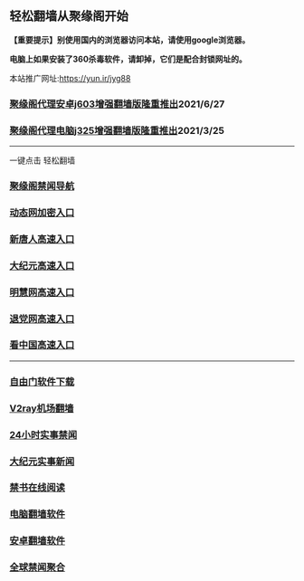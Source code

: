 ## 轻松翻墙从聚缘阁开始

**【重要提示】别使用国内的浏览器访问本站，请使用google浏览器。**

**电脑上如果安装了360杀毒软件，请卸掉，它们是配合封锁网址的。**

本站推广网址:https://yun.ir/jyg88

### [聚缘阁代理安卓j603增强翻墙版隆重推出](https://gitlab.com/juyuange/2/-/raw/master/j603.apk)2021/6/27

### [聚缘阁代理电脑j325增强翻墙版隆重推出](https://gitlab.com/juyuange/2/-/raw/master/j325dn.rar)2021/3/25


***

一键点击 轻松翻墙

### [聚缘阁禁闻导航](http://d2.aewb5.cf)

### [动态网加密入口](http://6y.aewb5.cf/acccc/y555f)

### [新唐人高速入口](http://6y.aewb5.cf/tccccy/y5f)

### [大纪元高速入口](http://6y.aewb5.cf/muccccy/y7t)

### [明慧网高速入口](http://6y.aewb5.cf/tuccck/y3t)

### [退党网高速入口](http://6y.aewb5.cf/heexxx/y8t)

### [看中国高速入口](http://6y.aewb5.cf/hheccc/y11f)


***






### [自由门软件下载](https://git.io/skyfree)

### [V2ray机场翻墙](https://github.com/bannedbook/fanqiang/wiki/V2ray%E6%9C%BA%E5%9C%BA)

### [24小时实事禁闻](https://github.com/fyvn2199/djy/blob/master/gb/n24hr.md?dfh#1)

### [大纪元实事新闻](https://github.com/fyvn2199/djy/blob/master/gb/nsc413.md?dfh#1)

### [禁书在线阅读](https://github.com/txyzum203/djy/blob/master/gb/9p.md?flntdtv#1)

### [电脑翻墙软件](https://github.com/Alvin9999/new-pac/wiki)

### [安卓翻墙软件](https://git.io/afq)

### [全球禁闻聚合](https://github.com/gfw-breaker/banned-news1/blob/master/README.md)












